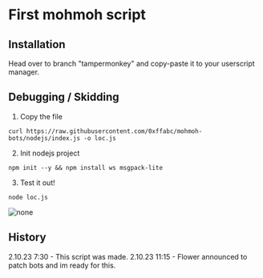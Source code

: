 

# First mohmoh script

## Installation
Head over to branch "tampermonkey" and copy-paste
it to your userscript manager.

## Debugging / Skidding

1. Copy the file
```
curl https://raw.githubusercontent.com/0xffabc/mohmoh-bots/nodejs/index.js -o loc.js
```

2. Init nodejs project
```
npm init --y && npm install ws msgpack-lite
```

3. Test it out!
```
node loc.js
```

![none](https://i.imgur.com/U0H3iuc.jpg)

## History
2.10.23 7:30 - This script was made.
2.10.23 11:15 - Flower announced to patch bots and im ready for this.



